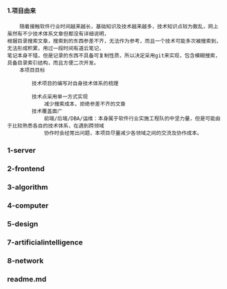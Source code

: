 #### 1.项目由来
        随着接触软件行业时间越来越长，基础知识及技术越来越多，技术知识点较为散乱，网上虽然有不少技术体系文章但都没有详细说明，
    根据目录搜索文章，搜索到的东西参差不齐，无法作为参考，而且一个技术可能多次被搜索到，无法形成积累，用过一段时间有道云笔记，
    笔记本身不错，但是记录的东西不具备可复制性质，所以决定采用git来实现，包含模糊搜索，具备目录索引结构，而且方便二次开发。
        本项目目标
        
            技术项目的编写对自身技术体系的梳理
            
            技术点采用单一方式实现
                减少搜索成本，拒绝参差不齐的文章
            技术覆盖面广
                前端/后端/DBA/运维：本身属于软件行业实施工程队的中坚力量，但是可能由于比较熟悉各自的技术体系，在遇到跨领域
                协作时会经常出问题，本项目尽量减少各领域之间的交流及协作成本。
                

### 1-server

### 2-frontend

### 3-algorithm

### 4-computer

### 5-design

### 7-artificialintelligence

### 8-network

### readme.md
